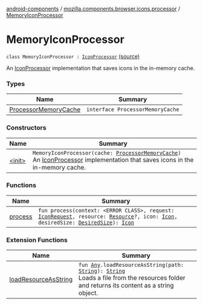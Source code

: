 [android-components](../../index.md) / [mozilla.components.browser.icons.processor](../index.md) / [MemoryIconProcessor](./index.md)

# MemoryIconProcessor

`class MemoryIconProcessor : `[`IconProcessor`](../-icon-processor/index.md) [(source)](https://github.com/mozilla-mobile/android-components/blob/master/components/browser/icons/src/main/java/mozilla/components/browser/icons/processor/MemoryIconProcessor.kt#L16)

An [IconProcessor](../-icon-processor/index.md) implementation that saves icons in the in-memory cache.

### Types

| Name | Summary |
|---|---|
| [ProcessorMemoryCache](-processor-memory-cache/index.md) | `interface ProcessorMemoryCache` |

### Constructors

| Name | Summary |
|---|---|
| [&lt;init&gt;](-init-.md) | `MemoryIconProcessor(cache: `[`ProcessorMemoryCache`](-processor-memory-cache/index.md)`)`<br>An [IconProcessor](../-icon-processor/index.md) implementation that saves icons in the in-memory cache. |

### Functions

| Name | Summary |
|---|---|
| [process](process.md) | `fun process(context: <ERROR CLASS>, request: `[`IconRequest`](../../mozilla.components.browser.icons/-icon-request/index.md)`, resource: `[`Resource`](../../mozilla.components.browser.icons/-icon-request/-resource/index.md)`?, icon: `[`Icon`](../../mozilla.components.browser.icons/-icon/index.md)`, desiredSize: `[`DesiredSize`](../../mozilla.components.support.images/-desired-size/index.md)`): `[`Icon`](../../mozilla.components.browser.icons/-icon/index.md) |

### Extension Functions

| Name | Summary |
|---|---|
| [loadResourceAsString](../../mozilla.components.support.test.file/kotlin.-any/load-resource-as-string.md) | `fun `[`Any`](https://kotlinlang.org/api/latest/jvm/stdlib/kotlin/-any/index.html)`.loadResourceAsString(path: `[`String`](https://kotlinlang.org/api/latest/jvm/stdlib/kotlin/-string/index.html)`): `[`String`](https://kotlinlang.org/api/latest/jvm/stdlib/kotlin/-string/index.html)<br>Loads a file from the resources folder and returns its content as a string object. |
